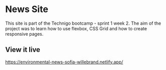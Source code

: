 # News Site
This site is part of the Technigo bootcamp - sprint 1 week 2. The aim of the project was to learn how to use flexbox, CSS Grid and how to create responsive pages. 


## View it live
https://environmental-news-sofia-willebrand.netlify.app/
